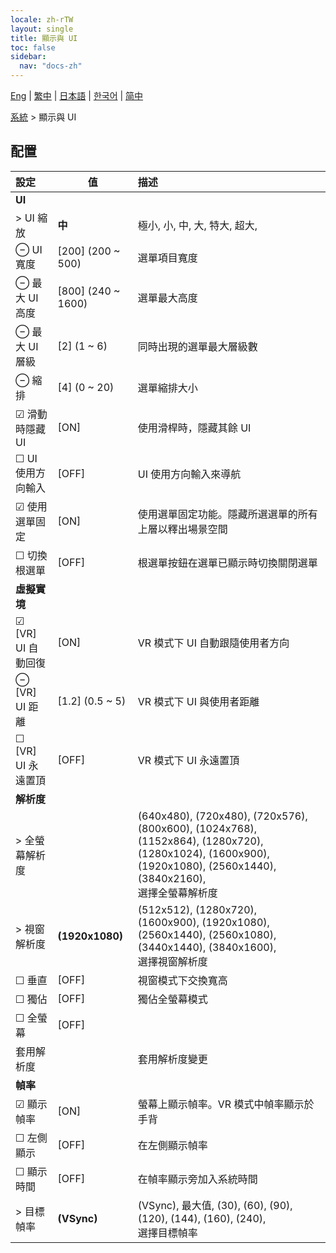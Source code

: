 ```yaml
---
locale: zh-rTW
layout: single
title: 顯示與 UI
toc: false
sidebar:
  nav: "docs-zh"
---
```

[Eng](/dancexr/menu/2025.5/system/screen) | [繁中](/tw/dancexr/menu/2025.5/system/screen) | [日本語](/jp/dancexr/menu/2025.5/system/screen) | [한국어](/kr/dancexr/menu/2025.5/system/screen) | [简中](/zh/dancexr/menu/2025.5/system/screen)

[系統](../menu#系統) > 顯示與 UI

## 配置

| 設定 | 值 | 描述 |
| :--- | --- | :--- |
|  **UI** || 
| > UI 縮放 | **中** | 極小, 小, 中, 大, 特大, 超大,  |
| ⊖ UI 寬度 | [200] (200 ~ 500) | 選單項目寬度
| ⊖ 最大 UI 高度 | [800] (240 ~ 1600) | 選單最大高度
| ⊖ 最大 UI 層級 | [2] (1 ~ 6) | 同時出現的選單最大層級數
| ⊖ 縮排 | [4] (0 ~ 20) | 選單縮排大小
| ☑ 滑動時隱藏 UI | [ON] | 使用滑桿時，隱藏其餘 UI
| ☐ UI 使用方向輸入 | [OFF] | UI 使用方向輸入來導航
| ☑ 使用選單固定 | [ON] | 使用選單固定功能。隱藏所選選單的所有上層以釋出場景空間
| ☐ 切換根選單 | [OFF] | 根選單按鈕在選單已顯示時切換關閉選單
|  **虛擬實境** || 
| ☑ [VR] UI 自動回復 | [ON] | VR 模式下 UI 自動跟隨使用者方向
| ⊖ [VR] UI 距離 | [1.2] (0.5 ~ 5) | VR 模式下 UI 與使用者距離
| ☐ [VR] UI 永遠置頂 | [OFF] | VR 模式下 UI 永遠置頂
|  **解析度** || 
| > 全螢幕解析度 |  | (640x480), (720x480), (720x576), (800x600), (1024x768), (1152x864), (1280x720), (1280x1024), (1600x900), (1920x1080), (2560x1440), (3840x2160), <br/>選擇全螢幕解析度 |
| > 視窗解析度 | **(1920x1080)** | (512x512), (1280x720), (1600x900), (1920x1080), (2560x1440), (2560x1080), (3440x1440), (3840x1600), <br/>選擇視窗解析度 |
| ☐ 垂直 | [OFF] | 視窗模式下交換寬高
| ☐ 獨佔 | [OFF] | 獨佔全螢幕模式
| ☐ 全螢幕 | [OFF] | 
|  套用解析度 || 套用解析度變更
|  **幀率** || 
| ☑ 顯示幀率 | [ON] | 螢幕上顯示幀率。VR 模式中幀率顯示於手背
| ☐ 左側顯示 | [OFF] | 在左側顯示幀率
| ☐ 顯示時間 | [OFF] | 在幀率顯示旁加入系統時間
| > 目標幀率 | **(VSync)** | (VSync), 最大值, (30), (60), (90), (120), (144), (160), (240), <br/>選擇目標幀率 |
